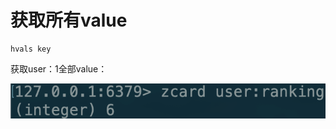 # 获取所有value

```text
hvals key
```

获取user：1全部value：

![](../../.gitbook/assets/image%20%2880%29.png)


